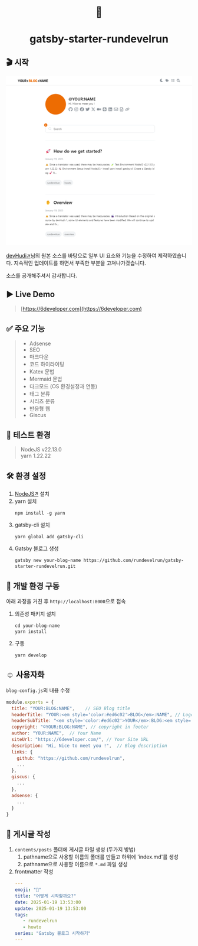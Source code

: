 <h1 align="center">
  👋
</h1>
<h1 align="center">
  gatsby-starter-rundevelrun
</h1>


## 🎬 시작

<img src="screen.png"/>

[devHudi↗](https://github.com/devHudi/gatsby-starter-hoodie)님의 원본 소스를 바탕으로 일부 UI 요소와 기능을 수정하여 제작하였습니다.
지속적인 업데이트를 하면서 부족한 부분을 고쳐나가겠습니다.

소스를 공개해주셔서 감사합니다.

## ▶️️ Live Demo

> [https://6developer.com](https://6developer.com)

## ✅ 주요 기능

> - Adsense
> - SEO
> - 마크다운
> - 코드 하이라이팅
> - Katex 문법
> - Mermaid 문법
> - 다크모드 (OS 환경설정과 연동)
> - 태그 분류
> - 시리즈 분류
> - 반응형 웹
> - Giscus


## 🧪 테스트 환경
> NodeJS v22.13.0 <br/>
> yarn 1.22.22

## 🛠️ 환경 설정
1. [NodeJS↗](https://nodejs.org/ko/download) 설치
2. yarn 설치
   ```shell
   npm install -g yarn
   ```
3. gatsby-cli 설치
   ```shell
   yarn global add gatsby-cli
   ```
4. Gatsby 블로그 생성
   ```shell
   gatsby new your-blog-name https://github.com/rundevelrun/gatsby-starter-rundevelrun.git
   ```

## 🚀 개발 환경 구동
아래 과정을 거친 후 `http://localhost:8000`으로 접속
1. 의존성 패키지 설치
   ```shell
   cd your-blog-name
   yarn install
   ```
2. 구동
   ```shell
   yarn develop
   ```

## ☺️ 사용자화
`blog-config.js`의 내용 수정

```javascript
module.exports = {
  title: "YOUR:BLOG:NAME",    // SEO Blog title
  headerTitle: "YOUR:<em style='color:#ed6c02'>BLOG</em>:NAME", // Logo 1
  headerSubTitle: "<em style='color:#ed6c02'>YOUR</em>:BLOG:<em style='color:#ed6c02'>NAME</em>", // Logo 2
  copyright: "©YOUR:BLOG:NAME", // copyright in footer
  author: "YOUR:NAME",  // Your Name
  siteUrl: "https://6developer.com/", // Your Site URL
  description: "Hi, Nice to meet you !",  // Blog description
  links: {
    github: "https://github.com/rundevelrun",
    ...
  },
  giscus: {
    ...
  },
  adsense: { 
    ...
  }
}
```

## 📝 게시글 작성
1. `contents/posts` 폴더에 게시글 파일 생성 (두가지 방법)
    1. pathname으로 사용할 이름의 폴더를 만들고 하위에 'index.md'를 생성
    2. pathname으로 사용할 이름으로 `*.md` 파일 생성
2. frontmatter 작성
   ```yaml
   ---
   emoji: "🚀"
   title: "어떻게 시작할까요?"
   date: 2025-01-19 13:53:00
   update: 2025-01-19 13:53:00
   tags:
      - rundevelrun
      - howto
   series: "Gatsby 블로그 시작하기"
   ---
   ```